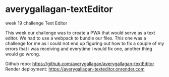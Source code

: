# averygallagan-textEditor
week 19 challenge Text Editor

This week our challenge was to create a PWA that would serve as a text editor. We had to use a webpack to bundle our files. This one was a challenge for me as i could not end up figuring out how to fix a couple of my errors that i was receiving and everytime i would fix one, another thing would go wrong. 

Github repo: https://github.com/averygallagan/averygallagan-textEditor
Render deployment: https://averygallagan-texteditor.onrender.com


